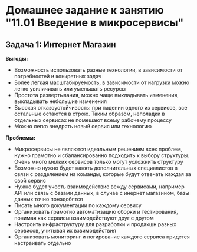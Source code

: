 # Домашнее задание к занятию "11.01 Введение в микросервисы"

## Задача 1: Интернет Магазин

**Выгоды:**
- Возможность использовать разные технологии, в зависимости от потребностей и конкретных задач
- Более легкая масштабируемость, в зависимости от нагрузки можно легко увиличивать или уменьшать ресурсы
- Простота развертывания, можно чаще выкладывать изменения, выкладывать небольшие изменения
- Высокая отказоустойчивость: при падении одного из сервисов, все остальные остаются в строю. Таким образом, неполадки в отдельных сервисах не помешают всему рабочему процессу
- Можно легко внедрять новый сервис или технологию

**Проблемы:**
- Микросервисы не являются идеальным решением всех проблем, нужно грамотно и сбалансированно подходить к выбору структуры. Очень много мелких сервисов только могут усложнить структуру
- Возможно нужно будет нанять дополнительных специалистов в связи с разделением на команды, которые будут отвечать каждая за свой сервис
- Нужно будет учесть взаимодействие вежду сервисами, например API или связь с базами данных, в случае с инернет магазином, базы данных точно понадобятся
- Писать много документации по каждому сервису
- Организовать грамотно автоматизацию сборки и тестирования, понимая как сервисы взаимодействуют друг с другом
- Настроить инфраструктуру для разработки и продакшн разных сервисов, учитывая их взвимодействия
- Организовать мониторинг и логирование каждого сервиса придется настраивать отдельно